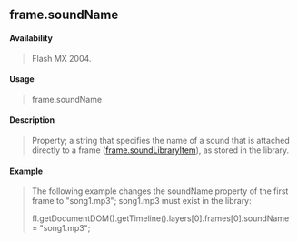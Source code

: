 ## frame.soundName

#### Availability

> Flash MX 2004.

#### Usage

> frame.soundName

#### Description

> Property; a string that specifies the name of a sound that is attached directly to a frame ([frame.soundLibraryItem](#_bookmark630)), as stored in the library.

#### Example

> The following example changes the soundName property of the first frame to "song1.mp3"; song1.mp3 must exist in the library:
>
> fl.getDocumentDOM().getTimeline().layers\[0\].frames\[0\].soundName = "song1.mp3";
